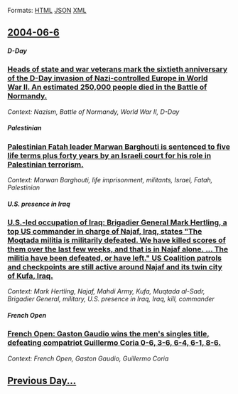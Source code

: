 
Formats: [HTML](2004/06/6/index.html)  [JSON](2004/06/6/index.json)  [XML](2004/06/6/index.xml)  

## [2004-06-6](/news/2004/06/6/index.md)

##### D-Day
### [ Heads of state and war veterans mark the sixtieth anniversary of the D-Day invasion of Nazi-controlled Europe in World War&nbsp;II. An estimated 250,000 people died in the Battle of Normandy. ](/news/2004/06/6/heads-of-state-and-war-veterans-mark-the-sixtieth-anniversary-of-the-d-day-invasion-of-nazi-controlled-europe-in-world-war-nbsp-ii-an-esti.md)
_Context: Nazism, Battle of Normandy, World War&nbsp;II, D-Day_

##### Palestinian
### [ Palestinian Fatah leader Marwan Barghouti is sentenced to five life terms plus forty years by an Israeli court for his role in Palestinian terrorism. ](/news/2004/06/6/palestinian-fatah-leader-marwan-barghouti-is-sentenced-to-five-life-terms-plus-forty-years-by-an-israeli-court-for-his-role-in-palestinian.md)
_Context: Marwan Barghouti, life imprisonment, militants, Israel, Fatah, Palestinian_

##### U.S. presence in Iraq
### [ U.S.-led occupation of Iraq: Brigadier General Mark Hertling, a top US commander in charge of Najaf, Iraq, states "The Moqtada militia is militarily defeated. We have killed scores of them over the last few weeks, and that is in Najaf alone.&nbsp;... The militia have been defeated, or have left." US Coalition patrols and checkpoints are still active around Najaf and its twin city of Kufa, Iraq. ](/news/2004/06/6/u-s-led-occupation-of-iraq-brigadier-general-mark-hertling-a-top-us-commander-in-charge-of-najaf-iraq-states-the-moqtada-militia-is-m.md)
_Context: Mark Hertling, Najaf, Mahdi Army, Kufa, Muqtada al-Sadr, Brigadier General, military, U.S. presence in Iraq, Iraq, kill, commander_

##### French Open
### [ French Open: Gaston Gaudio wins the men's singles title, defeating compatriot Guillermo Coria 0-6, 3-6, 6-4, 6-1, 8-6. ](/news/2004/06/6/french-open-gasta3n-gaudio-wins-the-men-s-singles-title-defeating-compatriot-guillermo-coria-0a6-3a6-6a4-6a1-8a6.md)
_Context: French Open, Gaston Gaudio, Guillermo Coria_

## [Previous Day...](/news/2004/06/5/index.md)

